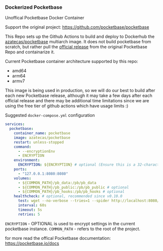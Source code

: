 ### Dockerized Pocketbase

Unoffical Pocketbase Docker Container

Support the original project: https://github.com/pocketbase/pocketbase


This Repo sets up the Github Actions to build and deploy to Dockerhub the [azatecas/pocketbase](https://hub.docker.com/repository/docker/azatecas/pocketbase)  multiarch image.
It does not build pocketbase from scratch, but rather pull the [official release](https://github.com/pocketbase/pocketbase/releases) from the original Pocketbase Repo and containarize it.

Current Pocketbase container architecture supported by this repo:
- amd64
- arm64
- armv7

This image is being used in production, so we will do our best to build after each new Pocketbase release, although it may take a few days after each official release and there may be additional time limitations since we are using the free tier of github actions which have usage limits :)


Suggested `docker-compose.yml` configuration

```yml
services:
  pocketbase:
    container_name: pocketbase
    image: azatecas/pocketbase
    restart: unless-stopped
    command:
      - --encryptionEnv
      - ENCRYPTION
    environment:
      ENCRYPTION: ${ENCRYPTION} # optional (Ensure this is a 32-character long encryption key https://pocketbase.io/docs/going-to-production/#enable-settings-encryption)
    ports:
      - "127.0.0.1:8080:8080"
    volumes:
      - ${COMMON_PATH}/pb_data:/pb/pb_data
      - ${COMMON_PATH}/pb_public:/pb/pb_public # optional
      - ${COMMON_PATH}/pb_hooks:/pb/pb_hooks # optional
    healthcheck: # optional, recommended since v0.10.0
      test: wget --no-verbose --tries=1 --spider http://localhost:8080/api/health || exit 1
      interval: 60s
      timeout: 5s
      retries: 5
```

`ENCRYPTION` - OPTIONAL is used to encrypt settings in the current pocketbase instance.
`COMMON_PATH` - refers to the root of the project. 

for more read the offical Pocketbase documentation: https://pocketbase.io/docs
